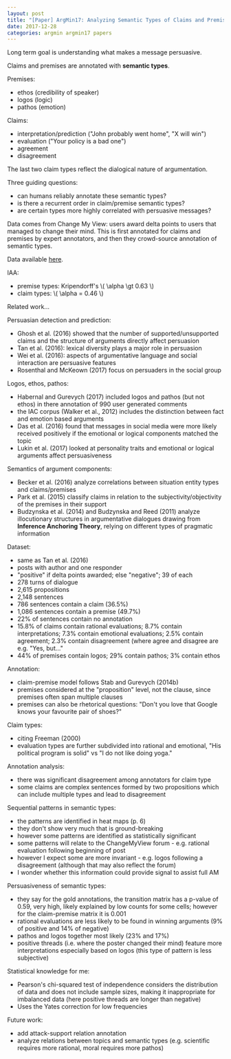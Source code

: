 ```yaml
---
layout: post
title: "[Paper] ArgMin17: Analyzing Semantic Types of Claims and Premises"
date: 2017-12-28
categories: argmin argmin17 papers
---
```


<script type="text/javascript" src="http://cdn.mathjax.org/mathjax/latest/MathJax.js?config=TeX-AMS-MML_HTMLorMML"></script>

Long term goal is understanding what makes a message persuasive.

Claims and premises are annotated with <strong>semantic types</strong>.

Premises:
- ethos (credibility of speaker)
- logos (logic)
- pathos (emotion)

Claims:
- interpretation/prediction ("John probably went home", "X will win")
- evaluation ("Your policy is a bad one")
- agreement
- disagreement

The last two claim types reflect the dialogical nature of argumentation.

Three guiding questions:
- can humans reliably annotate these semantic types?
- is there a recurrent order in claim/premise semantic types?
- are certain types more highly correlated with persuasive messages?

Data comes from Change My View: users award delta points to users that managed
to change their mind. This is first annotated for claims and premises by expert
annotators, and then they crowd-source annotation of semantic types.

Data available <a href="https://github.com/chridey/change-my-view-modes">here</a>.

IAA:
- premise types: Kripendorff's \\( \alpha \gt 0.63 \\)
- claim types: \\( \alpha = 0.46 \\)

Related work...

Persuasian detection and prediction:
- Ghosh et al. (2016) showed that the number of supported/unsupported claims
  and the structure of arguments directly affect persuasion
- Tan et al. (2016): lexical diversity plays a major role in persuasion
- Wei et al. (2016): aspects of argumentative language and social interaction
  are persuasive features
- Rosenthal and McKeown (2017) focus on persuaders in the social group

Logos, ethos, pathos:
- Habernal and Gurevych (2017) included logos and pathos (but not ethos)
  in there annotation of 990 user generated comments
- the IAC corpus (Walker et al., 2012) includes the distinction between
  fact and emotion based arguments
- Das et al. (2016) found that messages in social media were more likely
  received positively if the emotional or logical components
  matched the topic
- Lukin et al. (2017) looked at personality traits and emotional or logical
  arguments affect persuasiveness

Semantics of argument components:
- Becker et al. (2016) analyze correlations between situation entity types
  and claims/premises
- Park et al. (2015) classify claims in relation to the subjectivity/objectivity
  of the premises in their support
- Budzynska et al. (2014) and Budzynska and Reed (2011) analyze illocutionary
  structures in argumentative dialogues drawing from <strong>Inference Anchoring
  Theory</strong>, relying on different types of pragmatic information

Dataset:
- same as Tan et al. (2016)
- posts with author and one responder
- "positive" if delta points awarded; else "negative"; 39 of each
- 278 turns of dialogue
- 2,615 propositions
- 2,148 sentences
- 786 sentences contain a claim (36.5%)
- 1,086 sentences contain a premise (49.7%)
- 22% of sentences contain no annotation
- 15.8% of claims contain rational evaluations; 8.7% contain interpretations;
  7.3% contain emotional evaluations; 2.5% contain agreement; 2.3% contain
  disagreement (where agree and disagree are e.g. "<agreement>Yes</agreement>,
  but..."
- 44% of premises contain logos; 29% contain pathos; 3% contain ethos

Annotation:
- claim-premise model follows Stab and Gurevych (2014b)
- premises considered at the "proposition" level, not the clause, since
  premises often span multiple clauses
- premises can also be rhetorical questions: "Don't you love that Google
  knows your favourite pair of shoes?"

Claim types:
- citing Freeman (2000)
- evaluation types are further subdivided into rational and emotional,
  "His political program is solid" vs "I do not like doing yoga."

Annotation analysis:
- there was significant disagreement among annotators for claim type
- some claims are complex sentences formed by two propositions which
  can include multiple types and lead to disagreement

Sequential patterns in semantic types:
- the patterns are identified in heat maps (p. 6)
- they don't show very much that is ground-breaking
- however some patterns are identified as statistically significant
- some patterns will relate to the ChangeMyView forum - e.g. rational evaluation
  following beginning of post
- however I expect some are more invariant - e.g. logos following a disagreement
  (although that may also reflect the forum)
- I wonder whether this information could provide signal to assist full AM

Persuasiveness of semantic types:
- they say for the gold annotations, the transition matrix has a p-value
  of 0.59, very high, likely explained by low counts for some cells;
  however for the claim-premise matrix it is 0.001
- rational evaluations are less likely to be found in winning arguments
  (9% of positive and 14% of negative)
- pathos and logos together most likely (23% and 17%)
- positive threads (i.e. where the poster changed their mind) feature
  more interpretations especially based on logos (this type of pattern
  is less subjective)

Statistical knowledge for me:
- Pearson's chi-squared test of independence considers the distribution
  of data and does not include sample sizes, making it inappropriate for
  imbalanced data (here positive threads are longer than negative)
- Uses the Yates correction for low frequencies

Future work:
- add attack-support relation annotation
- analyze relations between topics and semantic types (e.g. scientific
  requires more rational, moral requires more pathos)

